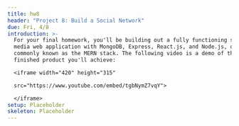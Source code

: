 ```yaml
---
title: hw8
header: "Project 8: Build a Social Network"
due: Fri, 4/8
introduction: >-
  For your final homework, you'll be building out a fully functioning social
  media web application with MongoDB, Express, React.js, and Node.js, or more
  commonly known as the MERN stack. The following video is a demo of the
  finished product you'll achieve:

  <iframe width="420" height="315"

  src="https://www.youtube.com/embed/tgbNymZ7vqY">

  </iframe>
setup: Placeholder
skeleton: Placeholder
---
```

